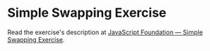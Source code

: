 
# Simple Swapping Exercise

Read the exercise's description at [JavaScript Foundation — Simple Swapping Exercise](https://www.codeguage.com/courses/js/simple-swapping-exercise).